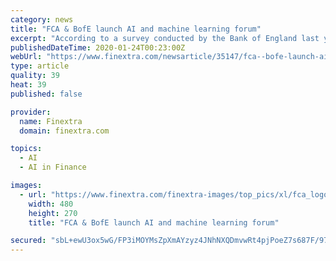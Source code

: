 ```yaml
---
category: news
title: "FCA & BofE launch AI and machine learning forum"
excerpt: "According to a survey conducted by the Bank of England last year, machine learning tools are now ... challenges of using AI and ML within financial services, as well as the barriers to deployment ..."
publishedDateTime: 2020-01-24T00:23:00Z
webUrl: "https://www.finextra.com/newsarticle/35147/fca--bofe-launch-ai-and-machine-learning-forum"
type: article
quality: 39
heat: 39
published: false

provider:
  name: Finextra
  domain: finextra.com

topics:
  - AI
  - AI in Finance

images:
  - url: "https://www.finextra.com/finextra-images/top_pics/xl/fca_logo.jpg"
    width: 480
    height: 270
    title: "FCA & BofE launch AI and machine learning forum"

secured: "sbL+ewU3ox5wG/FP3iMOYMsZpXmAYzyz4JNhNXQDmvwRt4pjPoeZ7s687F/97xkMHgFxlGohh7cR+GndFbo8p2T/nwtzBsh2bHhcHjpgjesrS0HV4dpTw3Wh3A92INwMIVuExFjSRN/Xc8YuYUe7tEd3rkiRlmidzSib4U1zVxlrzzRGmqX3mmcbIUnv3+dfNkmKTGnfNMmAAPAej8vmg/+a7w9CqIA3g+bpsbzq34s+HHHBhCKtsfcvytBBLDyIRj03n11VuIzcr/UCC7IJlZM/L1atG4mz7k4IKwnsyhG0PXhnWKt9FBZCTKLKN+kY;jgtg0mKf0l2xu+mf9GFm4w=="
---
```


